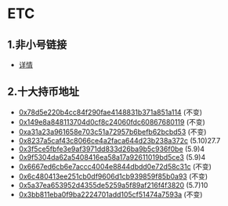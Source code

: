 # ETC

## 1.非小号链接

* [详情](https://www.feixiaohao.com/currencies/ethereum-classic/)

## 2.十大持币地址

* [0x78d5e220b4cc84f290fae4148831b371a851a114](https://etc.tokenview.com/en/address/0x78d5e220b4cc84f290fae4148831b371a851a114) (不变)
* [0x149e8a848113704d0cf8c24060fdc60867680119](https://etc.tokenview.com/en/address/0x149e8a848113704d0cf8c24060fdc60867680119) (不变)
* [0xa31a23a961658e703c51a72957b6befb62bcbd53](https://etc.tokenview.com/en/address/0xa31a23a961658e703c51a72957b6befb62bcbd53) (不变)
* [0x8237a5caf43c8066ce4a2faca644d23b238a372c](https://etc.tokenview.com/en/address/0x8237a5caf43c8066ce4a2faca644d23b238a372c) (5.10)27.7
* [0x3f5ce5fbfe3e9af3971dd833d26ba9b5c936f0be](https://etc.tokenview.com/en/address/0x3f5ce5fbfe3e9af3971dd833d26ba9b5c936f0be) (5.9)4
* [0x9f5304da62a5408416ea58a17a92611019bd5ce3](https://etc.tokenview.com/en/address/0x9f5304da62a5408416ea58a17a92611019bd5ce3) (5.9)4
* [0x6667ed6cb6e7accc4004e8844dbdd0e72d58c31c](https://etc.tokenview.com/en/address/0x6667ed6cb6e7accc4004e8844dbdd0e72d58c31c) (不变)
* [0x6c480413ee251cb0df9606d1cb939859f85b0a93](https://etc.tokenview.com/en/address/0x6c480413ee251cb0df9606d1cb939859f85b0a93) (不变)
* [0x5a37ea653952d4355de5259a5f89af216f4f3820](https://etc.tokenview.com/en/address/0x5a37ea653952d4355de5259a5f89af216f4f3820) (5.7)10
* [0x3bb811eba0f9ba2224701add105cf51474a7593a](https://etc.tokenview.com/en/address/0x3bb811eba0f9ba2224701add105cf51474a7593a) (不变)

